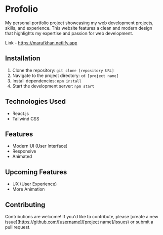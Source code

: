 # Profolio

My personal portfolio project showcasing my web development projects, skills, and experience. This website features a clean and modern design that highlights my expertise and passion for web development.

Link - https://marufkhan.netlify.app

## Installation

1. Clone the repository: `git clone [repository URL]`
2. Navigate to the project directory: `cd [project name]`
3. Install dependencies: `npm install`
4. Start the development server: `npm start`


## Technologies Used

- React.js
- Tailwind CSS

## Features

-  Modern UI (User Interface)
-  Responsive
-  Animated

## Upcoming Features

-  UX (User Experience)
-  More Animation

## Contributing

Contributions are welcome! If you'd like to contribute, please [create a new issue](https://github.com/[username]/[project name]/issues) or submit a pull request.
